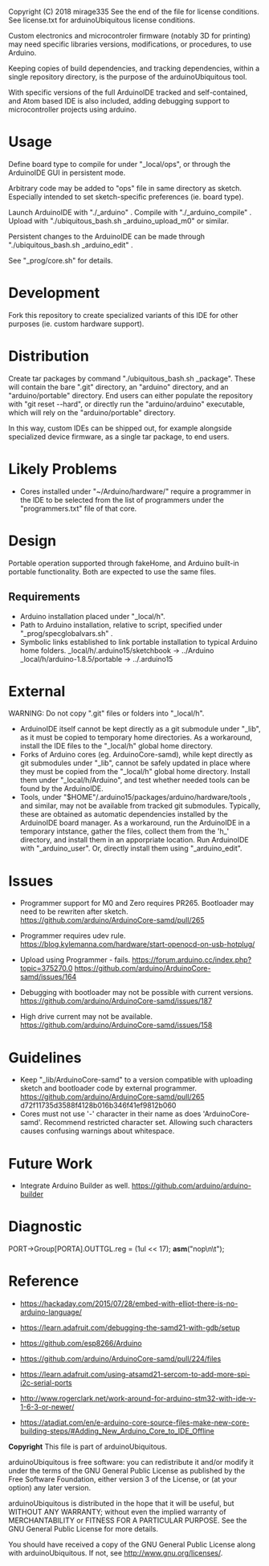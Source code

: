 Copyright (C) 2018 mirage335
See the end of the file for license conditions.
See license.txt for arduinoUbiquitous license conditions.

Custom electronics and microcontroler firmware (notably 3D for printing) may need specific libraries versions, modifications, or procedures, to use Arduino.

Keeping copies of build dependencies, and tracking dependencies, within a single repository directory, is the purpose of the arduinoUbiquitous tool.

With specific versions of the full ArduinoIDE tracked and self-contained, and Atom based IDE is also included, adding debugging support to microcontroller projects using arduino.

# Usage
Define board type to compile for under "_local/ops", or through the ArduinoIDE GUI in persistent mode.

Arbitrary code may be added to "ops" file in same directory as sketch. Especially intended to set sketch-specific preferences (ie. board type).

Launch ArduinoIDE with "./_arduino" . Compile with "./_arduino_compile" . Upload with "./ubiquitous_bash.sh _arduino_upload_m0" or similar.

Persistent changes to the ArduinoIDE can be made through "./ubiquitous_bash.sh _arduino_edit" .

See "_prog/core.sh" for details.

# Development
Fork this repository to create specialized variants of this IDE for other purposes (ie. custom hardware support).

# Distribution
Create tar packages by command "./ubiquitous_bash.sh _package". These will contain the bare ".git" directory, an "arduino" directory, and an "arduino/portable" directory. End users can either populate the repository with "git reset --hard", or directly run the "arduino/arduino" executable, which will rely on the "arduino/portable" directory.

In this way, custom IDEs can be shipped out, for example alongside specialized device firmware, as a single tar package, to end users.

# Likely Problems

* Cores installed under "~/Arduino/hardware/" require a programmer in the IDE to be selected from the list of programmers under the "programmers.txt" file of that core.

# Design
Portable operation supported through fakeHome, and Arduino built-in portable functionality. Both are expected to use the same files.

## Requirements
* Arduino installation placed under "_local/h".
* Path to Arduino installation, relative to script, specified under "_prog/specglobalvars.sh" .
* Symbolic links established to link portable installation to typical Arduino home folders.
_local/h/.arduino15/sketchbook -> ../Arduino
_local/h/arduino-1.8.5/portable -> ../.arduino15

# External

WARNING: Do not copy ".git" files or folders into "_local/h".

* ArduinoIDE itself cannot be kept directly as a git submodule under "_lib", as it must be copied to temporary home directories. As a workaround, install the IDE files to the "_local/h" global home directory.
* Forks of Arduino cores (eg. ArduinoCore-samd), while kept directly as git submodules under "_lib", cannot be safely updated in place where they must be copied from the "_local/h" global home directory. Install them under "_local/h/Arduino", and test whether needed tools can be found by the ArduinoIDE.
* Tools, under "$HOME"/.arduino15/packages/arduino/hardware/tools , and similar, may not be available from tracked git submodules. Typically, these are obtained as automatic dependencies installed by the ArduinoIDE board manager. As a workaround, run the ArduinoIDE in a temporary intstance, gather the files, collect them from the 'h_<uid>' directory, and install them in an apporpriate location. Run ArduinoIDE with "_arduino_user". Or, directly install them using "_arduino_edit".

# Issues
* Programmer support for M0 and Zero requires PR265. Bootloader may need to be rewriten after sketch.
https://github.com/arduino/ArduinoCore-samd/pull/265

* Programmer requires udev rule.
https://blog.kylemanna.com/hardware/start-openocd-on-usb-hotplug/

* Upload using Programmer - fails.
https://forum.arduino.cc/index.php?topic=375270.0
https://github.com/arduino/ArduinoCore-samd/issues/164

* Debugging with bootloader may not be possible with current versions.
https://github.com/arduino/ArduinoCore-samd/issues/187

* High drive current may not be available.
https://github.com/arduino/ArduinoCore-samd/issues/158

# Guidelines
* Keep "_lib/ArduinoCore-samd" to a version compatible with uploading sketch and bootloader code by external programmer.
https://github.com/arduino/ArduinoCore-samd/pull/265
d72f11735d3588f4128b016b346f41ef9812b060
* Cores must not use '-' character in their name as does 'ArduinoCore-samd'. Recommend restricted character set. Allowing such characters causes confusing warnings about whitespace.

# Future Work
* Integrate Arduino Builder as well.
https://github.com/arduino/arduino-builder

# Diagnostic
PORT->Group[PORTA].OUTTGL.reg = (1ul << 17);
__asm__("nop\n\t");

# Reference
* https://hackaday.com/2015/07/28/embed-with-elliot-there-is-no-arduino-language/

* https://learn.adafruit.com/debugging-the-samd21-with-gdb/setup
* https://github.com/esp8266/Arduino
* https://github.com/arduino/ArduinoCore-samd/pull/224/files
* https://learn.adafruit.com/using-atsamd21-sercom-to-add-more-spi-i2c-serial-ports

* http://www.rogerclark.net/work-around-for-arduino-stm32-with-ide-v-1-6-3-or-newer/
* https://atadiat.com/en/e-arduino-core-source-files-make-new-core-building-steps/#Adding_New_Arduino_Core_to_IDE_Offline


__Copyright__
This file is part of arduinoUbiquitous.

arduinoUbiquitous is free software: you can redistribute it and/or modify
it under the terms of the GNU General Public License as published by
the Free Software Foundation, either version 3 of the License, or
(at your option) any later version.

arduinoUbiquitous is distributed in the hope that it will be useful,
but WITHOUT ANY WARRANTY; without even the implied warranty of
MERCHANTABILITY or FITNESS FOR A PARTICULAR PURPOSE.  See the
GNU General Public License for more details.

You should have received a copy of the GNU General Public License
along with arduinoUbiquitous.  If not, see <http://www.gnu.org/licenses/>.
